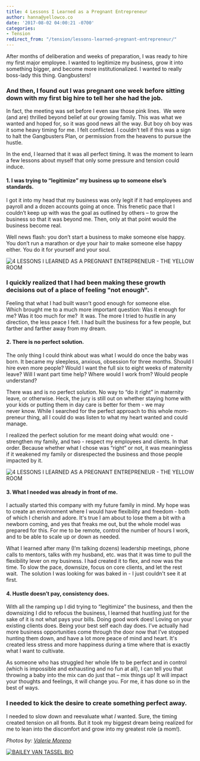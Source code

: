 ```yaml
---
title: 4 Lessons I Learned as a Pregnant Entrepreneur
author: hanna@yellowco.co
date: '2017-08-02 04:00:21 -0700'
categories:
- Tension
redirect_from: "/tension/lessons-learned-pregnant-entrepreneur/"
---
```


After months of deliberation and weeks of preparation, I was ready to hire my first major employee. I wanted to legitimize my business, grow it into something bigger, and become more institutionalized. I wanted to really boss-lady this thing. Gangbusters!

### **And then, I found out I was pregnant one week before sitting down with my first big hire to tell her she had the job.**

In fact, the meeting was set before I even saw those pink lines.  We were (and are) thrilled beyond belief at our growing family. This was what we wanted and hoped for, so it was good news all the way. But boy oh boy was it some heavy timing for me. I felt conflicted. I couldn’t tell if this was a sign to halt the Gangbusters Plan, or permission from the heavens to pursue the hustle.

In the end, I learned that it was all perfect timing. It was the moment to learn a few lessons about myself that only some pressure and tension could induce.

#### **1\. I was trying to “legitimize” my business up to someone else’s standards.**

I got it into my head that my business was only legit if it had employees and payroll and a dozen accounts going at once. This frenetic pace that I couldn’t keep up with was the goal as outlined by others – to grow the business so that it was beyond me. Then, only at that point would the business become real.

Well news flash: you don’t start a business to make someone else happy. You don’t run a marathon or dye your hair to make someone else happy either. You do it for yourself and your soul.

![4 LESSONS I LEARNED AS A PREGNANT ENTREPRENEUR - THE YELLOW ROOM](http://yellowco.co/wp-content/uploads/2017/08/Photo-Mar-14-11-50-46-PM.jpg)

### **I quickly realized that I had been making these growth decisions out of a place of feeling "not enough".**

Feeling that what I had built wasn’t good enough for someone else. Which brought me to a much more important question: Was it enough for me? Was it too much for me?  It was. The more I tried to hustle in any direction, the less peace I felt. I had built the business for a few people, but farther and farther away from my dream.

#### **2\. There is no perfect solution.**

The only thing I could think about was what I would do once the baby was born. It became my sleepless, anxious, obsession for three months. Should I hire even more people? Would I want the full six to eight weeks of maternity leave? Will I want part time help? Where would I work from? Would people understand?

There was and is no perfect solution. No way to “do it right” in maternity leave, or otherwise. Heck, the jury is still out on whether staying home with your kids or putting them in day care is better for them - we may never know. While I searched for the perfect approach to this whole mom-preneur thing, all I could do was listen to what my heart wanted and could manage.

I realized the perfect solution for me meant doing what would: one - strengthen my family, and two - respect my employees and clients. In that order. Because whether what I chose was “right” or not, it was meaningless if it weakened my family or disrespected the business and those people impacted by it.

![4 LESSONS I LEARNED AS A PREGNANT ENTREPRENEUR - THE YELLOW ROOM](http://yellowco.co/wp-content/uploads/2017/08/Photo-Mar-14-11-52-19-PM.jpg)

#### **3\. What I needed was already in front of me.**

I actually started this company with my future family in mind. My hope was to create an environment where I would have flexibility and freedom - both of which I cherish and adore. It's true I am about to lose them a bit with a newborn coming, and yes that freaks me out, but the whole model was prepared for this. For me to be remote, control the number of hours I work, and to be able to scale up or down as needed.

What I learned after many (I’m talking dozens) leadership meetings, phone calls to mentors, talks with my husband, etc. was that it was time to pull the flexibility lever on my business. I had created it to flex, and now was the time. To slow the pace, downsize, focus on core clients, and let the rest wait.  The solution I was looking for was baked in - I just couldn't see it at first.

#### **4\. Hustle doesn’t pay, consistency does.**

With all the ramping up I did trying to “legitimize” the business, and then the downsizing I did to refocus the business, I learned that hustling just for the sake of it is not what pays your bills. Doing good work does! Loving on your existing clients does. Being your best self each day does. I’ve actually had more business opportunities come through the door now that I’ve stopped hunting them down, and have a lot more peace of mind and heart. It's created less stress and more happiness during a time where that is exactly what I want to cultivate.

As someone who has struggled her whole life to be perfect and in control (which is impossible and exhausting and no fun at all), I can tell you that throwing a baby into the mix can do just that – mix things up! It will impact your thoughts and feelings, it will change you. For me, it has done so in the best of ways.

### **I needed to kick the desire to create something perfect away.**

I needed to slow down and reevaluate what _I_ wanted. Sure, the timing created tension on all fronts. But it took my biggest dream being realized for me to lean into the discomfort and grow into my greatest role (a mom!).

_Photos by: [Valerie Moreno](http://www.nuanceandbubbles.com/)_

[![BAILEY VAN TASSEL BIO](http://yellowco.co/wp-content/uploads/2017/04/BAILEY-VAN-TASSEL-BIO-new.jpg)](http://www.abelimpact.com/about/)
